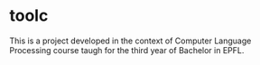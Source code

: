 # toolc
This is a project developed in the context of Computer Language Processing course taugh for the third year of Bachelor in EPFL. 
